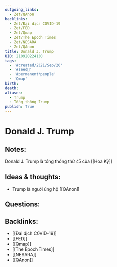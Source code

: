 ```yaml
---
outgoing_links:
  - Zet/QAnon
backlinks:
  - Zet/Đại dịch COVID-19
  - Zet/FED
  - Zet/Qmap
  - Zet/The Epoch Times
  - Zet/NESARA
  - Zet/QAnon
title: Donald J. Trump
UID: 210920224100
tags:
  - '#created/2021/Sep/20'
  - '#seed🥜'
  - '#permanent/people'
  - 'Qmap'
birth: 
death: 
aliases:
  - Trump
  - Tổng thống Trump
publish: True
---
```

# Donald J. Trump

## Notes:
Donald J. Trump là tổng thống thứ 45 của [[Hoa Kỳ]]

## Ideas & thoughts:
- Trump là người ủng hộ [[QAnon]]

## Questions:

## Backlinks:
- [[Đại dịch COVID-19]]
- [[FED]]
- [[Qmap]]
- [[The Epoch Times]]
- [[NESARA]]
- [[QAnon]]
